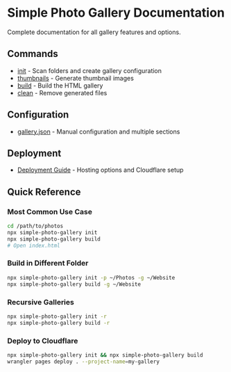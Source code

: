 # Simple Photo Gallery Documentation

Complete documentation for all gallery features and options.

## Commands

- [init](init.md) - Scan folders and create gallery configuration
- [thumbnails](thumbnails.md) - Generate thumbnail images
- [build](build.md) - Build the HTML gallery
- [clean](clean.md) - Remove generated files

## Configuration

- [gallery.json](gallery-json.md) - Manual configuration and multiple sections

## Deployment

- [Deployment Guide](deployment.md) - Hosting options and Cloudflare setup

## Quick Reference

### Most Common Use Case
```bash
cd /path/to/photos
npx simple-photo-gallery init
npx simple-photo-gallery build
# Open index.html
```

### Build in Different Folder
```bash
npx simple-photo-gallery init -p ~/Photos -g ~/Website
npx simple-photo-gallery build -g ~/Website
```

### Recursive Galleries
```bash
npx simple-photo-gallery init -r
npx simple-photo-gallery build -r
```

### Deploy to Cloudflare
```bash
npx simple-photo-gallery init && npx simple-photo-gallery build
wrangler pages deploy . --project-name=my-gallery
```